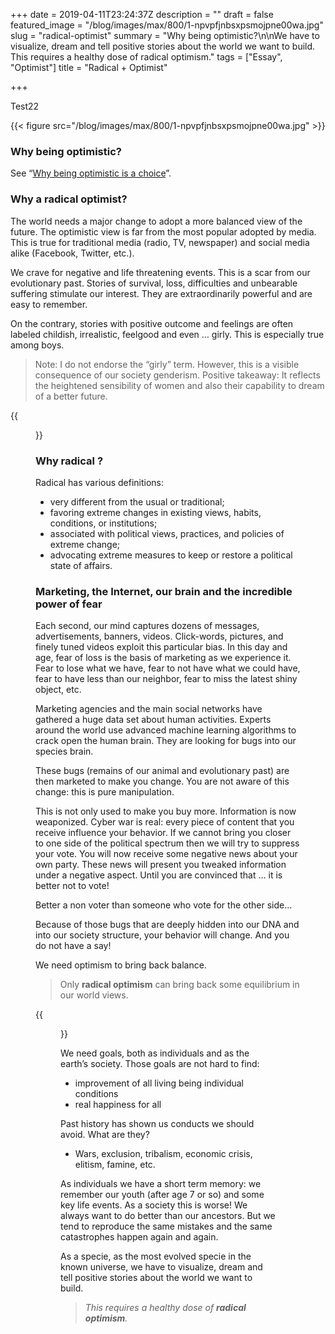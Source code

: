 +++
date = 2019-04-11T23:24:37Z
description = ""
draft = false
featured_image = "/blog/images/max/800/1-npvpfjnbsxpsmojpne00wa.jpg"
slug = "radical-optimist"
summary = "Why being optimistic?\n\nWe have to visualize, dream and tell positive stories about the world we want to build. This requires a healthy dose of radical optimism."
tags = ["Essay", "Optimist"]
title = "Radical + Optimist"

+++

Test22

{{< figure src="/blog/images/max/800/1-npvpfjnbsxpsmojpne00wa.jpg" >}}


### Why being optimistic?

See “[Why being optimistic is a choice](being-optimistic-is-a-choice.md)”.

### Why a radical optimist?

The world needs a major change to adopt a more balanced view of the future. The optimistic view is far from the most popular adopted by media. This is true for traditional media (radio, TV, newspaper) and social media alike (Facebook, Twitter, etc.).

We crave for negative and life threatening events. This is a scar from our evolutionary past. Stories of survival, loss, difficulties and unbearable suffering stimulate our interest. They are extraordinarily powerful and are easy to remember.

On the contrary, stories with positive outcome and feelings are often labeled childish, irrealistic, feelgood and even … girly. This is especially true among boys.

> Note: I do not endorse the “girly” term. However, this is a visible consequence of our society genderism. Positive takeaway: It reflects the heightened sensibility of women and also their capability to dream of a better future.

{{<figure src="/blog/images/max/1200/1-ocy280rxjett-iyfsw4r4q.png" >}}

### Why radical ?

Radical has various definitions:

* very different from the usual or traditional;
* favoring extreme changes in existing views, habits, conditions, or institutions;
* associated with political views, practices, and policies of extreme change;
* advocating extreme measures to keep or restore a political state of affairs.

### Marketing, the Internet, our brain and the incredible power of fear

Each second, our mind captures dozens of messages, advertisements, banners, videos. Click-words, pictures, and finely tuned videos exploit this particular bias. In this day and age, fear of loss is the basis of marketing as we experience it. Fear to lose what we have, fear to not have what we could have, fear to have less than our neighbor, fear to miss the latest shiny object, etc.

Marketing agencies and the main social networks have gathered a huge data set about human activities. Experts around the world use advanced machine learning algorithms to crack open the human brain. They are looking for bugs into our species brain.

These bugs (remains of our animal and evolutionary past) are then marketed to make you change. You are not aware of this change: this is pure manipulation.

This is not only used to make you buy more. Information is now weaponized. Cyber war is real: every piece of content that you receive influence your behavior. If we cannot bring you closer to one side of the political spectrum then we will try to suppress your vote. You will now receive some negative news about your own party. These news will present you tweaked information under a negative aspect. Until you are convinced that … it is better not to vote!

Better a non voter than someone who vote for the other side…

Because of those bugs that are deeply hidden into our DNA and into our society structure, your behavior will change. And you do not have a say!

We need optimism to bring back balance.

> Only **radical optimism** can bring back some equilibrium in our world views.

{{<figure src="/blog/images/max/800/1-sjuc9i7otsefcfqb87jvra.jpg" >}}

We need goals, both as individuals and as the earth’s society. Those goals are not hard to find:

* improvement of all living being individual conditions
* real happiness for all

Past history has shown us conducts we should avoid. What are they?

* Wars, exclusion, tribalism, economic crisis, elitism, famine, etc.

As individuals we have a short term memory: we remember our youth (after age 7 or so) and some key life events. As a society this is worse! We always want to do better than our ancestors. But we tend to reproduce the same mistakes and the same catastrophes happen again and again.

As a specie, as the most evolved specie in the known universe, we have to visualize, dream and tell positive stories about the world we want to build.

> _This requires a healthy dose of_ **_radical optimism_**_._


